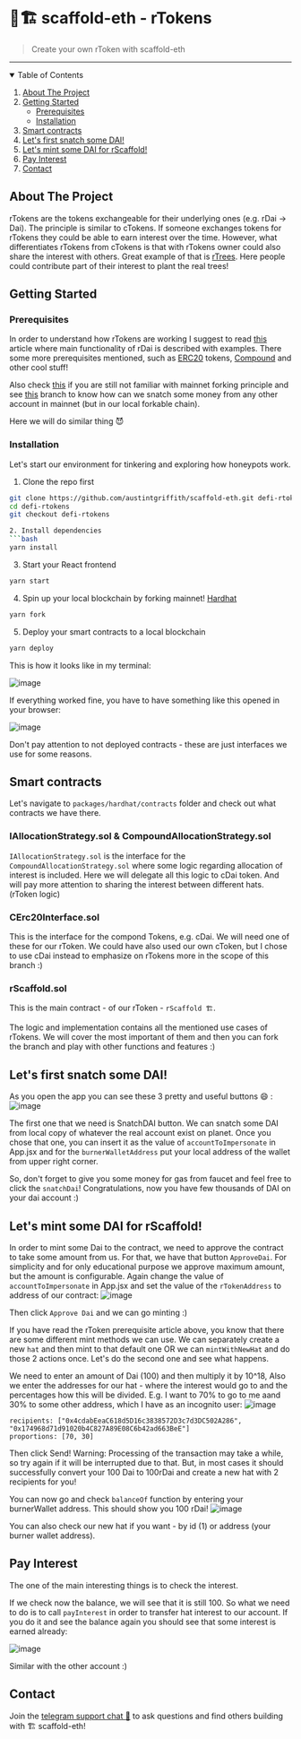 # 🍯🏗 scaffold-eth - rTokens

> Create your own rToken with scaffold-eth

---

<details open="open">
  <summary>Table of Contents</summary>
  <ol>
    <li>
      <a href="#about-the-project">About The Project</a>
    </li>
    <li>
      <a href="#getting-started">Getting Started</a>
      <ul>
        <li><a href="#prerequisites">Prerequisites</a></li>
        <li><a href="#installation">Installation</a></li>
      </ul>
    </li>
    <li><a href="#usage">Smart contracts</a></li>
    <li><a href="#usage">Let's first snatch some DAI!</a></li>
    <li><a href="#usage">Let's mint some DAI for rScaffold!</a></li>
    <li><a href="#contributing">Pay Interest</a></li>
    <li><a href="#contact">Contact</a></li>
  </ol>
</details>

## About The Project

rTokens are the tokens exchangeable for their underlying ones (e.g. rDai -> Dai). The principle is similar to cTokens. If someone exchanges tokens for rTokens they could be able to earn interest over the time. However, what differentiates rTokens from cTokens is that with rTokens owner could also share the interest with others. Great example of that is [rTrees](https://rtrees.dappy.dev/). Here people could contribute part of their interest to plant the real trees!

## Getting Started

### Prerequisites

In order to understand how rTokens are working I suggest to read [this](https://medium.com/@victorrortvedt/rdai-basics-a-tutorial-on-programming-interest-with-defi-458baab9477a) article where main functionality of rDai is described with examples. There some more prerequisites mentioned, such as [ERC20](https://www.investopedia.com/news/what-erc20-and-what-does-it-mean-ethereum/) tokens, [Compound](https://www.gemini.com/cryptopedia/what-is-compound-and-how-does-it-work) and other cool stuff!

Also check [this](https://youtu.be/xcBT4Jmi5TM) if you are still not familiar with mainnet forking principle and see [this](https://github.com/austintgriffith/scaffold-eth/tree/uniswapper) branch to know how can we snatch some money from any other account in mainnet (but in our local forkable chain).

Here we will do similar thing 😈
### Installation

Let's start our environment for tinkering and exploring how honeypots work.

1. Clone the repo first
```sh
git clone https://github.com/austintgriffith/scaffold-eth.git defi-rtokens
cd defi-rtokens
git checkout defi-rtokens

2. Install dependencies
```bash
yarn install
```

3. Start your React frontend
```bash
yarn start
```

4. Spin up your local blockchain by forking mainnet! [Hardhat](https://hardhat.org/)
```bash
yarn fork
```

5. Deploy your smart contracts to a local blockchain
```bash
yarn deploy
```

This is how it looks like in my terminal:

![image](https://user-images.githubusercontent.com/28860442/107371660-ba0c1400-6b0e-11eb-8e9c-5a4f56068298.png)

If everything worked fine, you have to have something like this opened in your browser:

![image](https://user-images.githubusercontent.com/28860442/107372681-deb4bb80-6b0f-11eb-9604-7e676a4e86c7.png)

Don't pay attention to not deployed contracts - these are just interfaces we use for some reasons.

## Smart contracts

Let's navigate to `packages/hardhat/contracts` folder and check out what contracts we have there.

### IAllocationStrategy.sol & CompoundAllocationStrategy.sol

`IAllocationStrategy.sol` is the interface for the `CompoundAllocationStrategy.sol` where some logic regarding allocation of interest is included. Here we will delegate all this logic to cDai token. And will pay more attention to sharing the interest between different hats. (rToken logic)

### CErc20Interface.sol

This is the interface for the compond Tokens, e.g. cDai. We will need one of these for our rToken.  We could have also used our own cToken, but I chose to use cDai instead to emphasize on rTokens more in the scope of this branch :)

### rScaffold.sol

This is the main contract - of our rToken - `rScaffold 🏗`.

The logic and implementation contains all the mentioned use cases of rTokens. We will cover the most important of them and then you can fork the branch and play with other functions and features :)


## Let's first snatch some DAI!

As you open the app you can see these 3 pretty and useful buttons 😄 :
![image](https://user-images.githubusercontent.com/28860442/107376418-132a7680-6b14-11eb-9db9-d3d33a2e6126.png)

The first one that we need is SnatchDAI button. We can snatch some DAI from local copy of whatever the real account exist on planet. Once you chose that one, you can insert it as the value of `accountToImpersonate` in App.jsx and for the `burnerWalletAddress` put your local address of the wallet from upper right corner.

So, don't forget to give you some money for gas from faucet and feel free to click the `snatchDai`!
Congratulations, now you have few thousands of DAI on your dai account :)

## Let's mint some DAI for rScaffold!

In order to mint some Dai to the contract, we need to approve the contract to take some amount from us.
For that, we have that button `ApproveDai`. For simplicity and for only educational purpose we approve maximum amount, but the amount is configurable.
Again change the value of `accountToImpersonate` in App.jsx and set the value of the `rTokenAddress` to address of our contract:
![image](https://user-images.githubusercontent.com/28860442/107378762-7b7a5780-6b16-11eb-8f09-19daa7fed903.png)

Then click `Approve Dai` and we can go minting :)

If you have read the rToken prerequisite article above, you know that there are some different mint methods we can use.
We can separately create a new `hat` and then mint to that default one OR we can `mintWithNewHat` and do those 2 actions once.
Let's do the second one and see what happens.

We need to enter an amount of Dai (100) and then multiply it by 10^18,
Also we enter the addresses for our hat - where the interest would go to and the percentages how this will be divided.
E.g. I want to 70% to go to me aand 30% to some other address, which I have as an incognito user:
![image](https://user-images.githubusercontent.com/28860442/107380246-e8422180-6b17-11eb-8020-509efefeeb6d.png)
```
recipients: ["0x4cdabEeaC618d5D16c3838572D3c7d3DC502A286", "0x174968d71d91020b4C827A89E08C6b42ad663BeE"]
proportions: [70, 30]
```
Then click Send!
Warning: Processing of the transaction may take a while, so try again if it will be interrupted due to that.
But, in most cases it should successfully convert your 100 Dai to 100rDai and create a new hat with 2 recipients for you!

You can now go and check `balanceOf` function by entering your burnerWallet address. This should show you 100 rDai!
![image](https://user-images.githubusercontent.com/28860442/107381272-e167de80-6b18-11eb-8767-9e4c6b8f38cf.png)

You can also check our new hat if you want - by id (1) or address (your burner wallet address).

## Pay Interest

The one of the main interesting things is to check the interest.

If we check now the balance, we will see that it is still 100. So what we need to do is to call `payInterest` in order to transfer hat interest to our account.
If you do it and see the balance again you should see that some interest is earned already:

![image](https://user-images.githubusercontent.com/28860442/107382497-22acbe00-6b1a-11eb-84c1-85e70a3f1b72.png)

Similar with the other account :)


## Contact

Join the [telegram support chat 💬](https://t.me/joinchat/KByvmRe5wkR-8F_zz6AjpA) to ask questions and find others building with 🏗 scaffold-eth!
